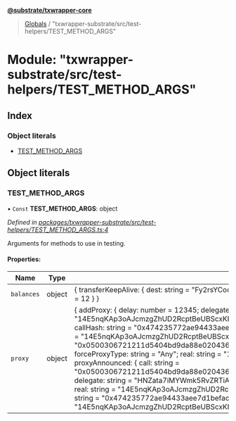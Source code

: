 **[@substrate/txwrapper-core](../README.md)**

> [Globals](../globals.md) / "txwrapper-substrate/src/test-helpers/TEST\_METHOD\_ARGS"

# Module: "txwrapper-substrate/src/test-helpers/TEST\_METHOD\_ARGS"

## Index

### Object literals

* [TEST\_METHOD\_ARGS](_txwrapper_substrate_src_test_helpers_test_method_args_.md#test_method_args)

## Object literals

### TEST\_METHOD\_ARGS

▪ `Const` **TEST\_METHOD\_ARGS**: object

*Defined in [packages/txwrapper-substrate/src/test-helpers/TEST_METHOD_ARGS.ts:4](https://github.com/paritytech/txwrapper-core/blob/731a943/packages/txwrapper-substrate/src/test-helpers/TEST_METHOD_ARGS.ts#L4)*

Arguments for methods to use in testing.

#### Properties:

Name | Type | Value |
------ | ------ | ------ |
`balances` | object | { transferKeepAlive: { dest: string = "Fy2rsYCoowQBtuFXqLE65ehAY9T6KWcGiNCQAyPDCkfpm4s"; value: number = 12 }  } |
`proxy` | object | { addProxy: { delay: number = 12345; delegate: string = "14E5nqKAp3oAJcmzgZhUD2RcptBeUBScxKHgJKU4HPNcKVf3"; proxyType: string = "Any" } ; announce: { callHash: string = "0x474235772ae94433aee7d1befac0bfcc35fd0b5dfcf0cfc14bba7d5bbe35b778"; real: string = "14E5nqKAp3oAJcmzgZhUD2RcptBeUBScxKHgJKU4HPNcKVf3" } ; proxy: { call: string = "0x0500306721211d5404bd9da88e0204360a1a9ab8b87c66c1bc2fcdd37f3c2222cc200f00a0be1c448399"; forceProxyType: string = "Any"; real: string = "14E5nqKAp3oAJcmzgZhUD2RcptBeUBScxKHgJKU4HPNcKVf3" } ; proxyAnnounced: { call: string = "0x0500306721211d5404bd9da88e0204360a1a9ab8b87c66c1bc2fcdd37f3c2222cc200f00a0be1c448399"; delegate: string = "HNZata7iMYWmk5RvZRTiAsSDhV8366zq2YGb3tLH5Upf74F"; forceProxyType: string = "Any"; real: string = "14E5nqKAp3oAJcmzgZhUD2RcptBeUBScxKHgJKU4HPNcKVf3" } ; rejectAnnouncement: { callHash: string = "0x474235772ae94433aee7d1befac0bfcc35fd0b5dfcf0cfc14bba7d5bbe35b778"; delegate: string = "14E5nqKAp3oAJcmzgZhUD2RcptBeUBScxKHgJKU4HPNcKVf3" }  } |
